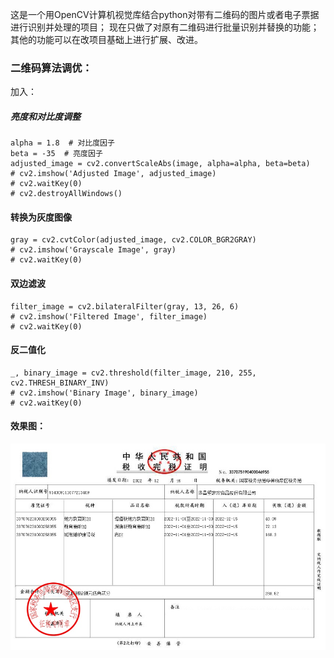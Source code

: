 这是一个用OpenCV计算机视觉库结合python对带有二维码的图片或者电子票据进行识别并处理的项目；
现在只做了对原有二维码进行批量识别并替换的功能；
其他的功能可以在改项目基础上进行扩展、改进。

### **二维码算法调优：**

加入：
##### 亮度和对比度调整
    alpha = 1.8  # 对比度因子
    beta = -35  # 亮度因子
    adjusted_image = cv2.convertScaleAbs(image, alpha=alpha, beta=beta)
    # cv2.imshow('Adjusted Image', adjusted_image)
    # cv2.waitKey(0)
    # cv2.destroyAllWindows()
#### 转换为灰度图像
    gray = cv2.cvtColor(adjusted_image, cv2.COLOR_BGR2GRAY)
    # cv2.imshow('Grayscale Image', gray)
    # cv2.waitKey(0)
#### 双边滤波
    filter_image = cv2.bilateralFilter(gray, 13, 26, 6)
    # cv2.imshow('Filtered Image', filter_image)
    # cv2.waitKey(0)
#### 反二值化
    _, binary_image = cv2.threshold(filter_image, 210, 255, cv2.THRESH_BINARY_INV)
    # cv2.imshow('Binary Image', binary_image)
    # cv2.waitKey(0)

#### **效果图**：

![业务票据1.jpg](https://github.com/kokotao/addMaskOverQR/blob/main/1705117413img/556/%E4%B8%9A%E5%8A%A1%E7%A5%A8%E6%8D%AE1.jpg)